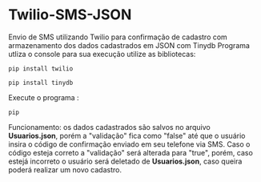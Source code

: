 # Twilio-SMS-JSON
Envio de SMS utilizando Twilio para confirmação de cadastro com armazenamento dos dados cadastrados em JSON com Tinydb
Programa utliza o console para sua execução utilize as bibliotecas:
```
pip install twilio
```
```
pip install tinydb
```

Execute o programa :
```
pip
```

Funcionamento:
os dados cadastrados são salvos no arquivo <b>Usuarios.json</b>, porém a "validação" fica como "false" até que o usuário insira o código de confirmação enviado em seu telefone via SMS.
Caso o código esteja correto a "validação" será alterada para "true", porém, caso estejá incorreto o usuário será deletado de <b>Usuarios.json</b>, caso queira poderá realizar um novo cadastro.
